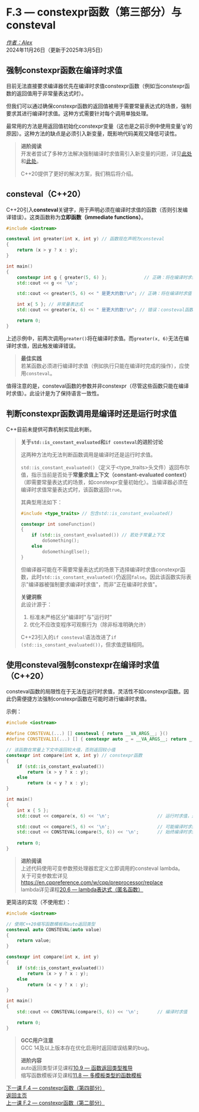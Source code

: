 F.3 — constexpr函数（第三部分）与consteval  
=================================================  

[*作者：Alex*](https://www.learncpp.com/author/Alex/ "查看 Alex 的所有文章")  
2024年11月26日（更新于2025年3月5日）  

强制constexpr函数在编译时求值  
----------------  

目前无法直接要求编译器优先在编译时求值constexpr函数（例如当constexpr函数的返回值用于非常量表达式时）。  

但我们可以通过确保constexpr函数的返回值被用于需要常量表达式的场景，强制要求其进行编译时求值。这种方式需要针对每个调用单独处理。  

最常用的方法是用返回值初始化constexpr变量（这也是之前示例中使用变量'g'的原因）。这种方法的缺点是必须引入新变量，既影响代码美观又降低可读性。  

> **进阶阅读**  
> 开发者尝试了多种方法解决强制编译时求值需引入新变量的问题，详见[此处](https://quuxplusone.github.io/blog/2018/08/07/force-constexpr/)和[此处](https://artificial-mind.net/blog/2020/11/14/cpp17-consteval)。  
>  
> C++20提供了更好的解决方案，我们稍后将介绍。  

consteval（C++20）  
----------------  

C++20引入**consteval**关键字，用于声明必须在编译时求值的函数（否则引发编译错误）。这类函数称为**立即函数（immediate functions）**。  

```cpp
#include <iostream>

consteval int greater(int x, int y) // 函数现在声明为consteval
{
    return (x > y ? x : y);
}

int main()
{
    constexpr int g { greater(5, 6) };              // 正确：将在编译时求值
    std::cout << g << '\n';

    std::cout << greater(5, 6) << " 是更大的数!\n"; // 正确：将在编译时求值

    int x{ 5 }; // 非常量表达式
    std::cout << greater(x, 6) << " 是更大的数!\n"; // 错误：consteval函数必须在编译时求值

    return 0;
}
```  

上述示例中，前两次调用`greater()`将在编译时求值。而`greater(x, 6)`无法在编译时求值，因此触发编译错误。  

> **最佳实践**  
> 若某函数必须进行编译时求值（例如执行只能在编译时完成的操作），应使用`consteval`。  

值得注意的是，consteval函数的参数并非constexpr（尽管这些函数只能在编译时求值）。此设计是为了保持语言一致性。  

判断constexpr函数调用是编译时还是运行时求值  
----------------  

C++目前未提供可靠机制实现此判断。  

> **关于`std::is_constant_evaluated`和`if consteval`的进阶讨论**  
>  
> 这两种方法均无法判断函数调用是编译时还是运行时求值。  
>  
> `std::is_constant_evaluated()`（定义于\<type_traits\>头文件）返回布尔值，指示当前是否处于**常量求值上下文（constant-evaluated context）**（即需要常量表达式的场景，如constexpr变量初始化）。当编译器必须在编译时求值常量表达式时，该函数返回`true`。  
>  
> 其典型用法如下：  
>  
> ```cpp
> #include <type_traits> // 包含std::is_constant_evaluated()
> 
> constexpr int someFunction()
> {
>     if (std::is_constant_evaluated()) // 若处于常量上下文
>         doSomething();
>     else
>         doSomethingElse();
> }
> ```  
>  
> 但编译器可能在不需要常量表达式的场景下选择编译时求值constexpr函数，此时`std::is_constant_evaluated()`仍返回`false`。因此该函数实际表示"编译器被强制要求编译时求值"，而非"正在编译时求值"。  
>  
> **关键洞察**  
> 此设计源于：  
> 1. 标准未严格区分"编译时"与"运行时"  
> 2. 优化不应改变程序可观察行为（除非标准明确允许）  
>  
> C++23引入的`if consteval`语法改进了`if (std::is_constant_evaluated())`，但求值逻辑相同。  

使用consteval强制constexpr在编译时求值（C++20）  
----------------  

consteval函数的局限性在于无法在运行时求值，灵活性不如constexpr函数。因此仍需便捷方法强制constexpr函数在可能时进行编译时求值。  

示例：  
```cpp
#include <iostream>

#define CONSTEVAL(...) [] consteval { return __VA_ARGS__; }()               // C++20版本（Jan Scultke）
#define CONSTEVAL11(...) [] { constexpr auto _ = __VA_ARGS__; return _; }() // C++11版本（Justin）

// 该函数在常量上下文中返回较大值，否则返回较小值
constexpr int compare(int x, int y) // constexpr函数
{
    if (std::is_constant_evaluated())
        return (x > y ? x : y);
    else
        return (x < y ? x : y);
}

int main()
{
    int x { 5 };
    std::cout << compare(x, 6) << '\n';                  // 运行时求值，返回5

    std::cout << compare(5, 6) << '\n';                  // 可能编译时求值，但总返回5
    std::cout << CONSTEVAL(compare(5, 6)) << '\n';       // 始终编译时求值，返回6
    
    return 0;
}
```  

> **进阶阅读**  
> 上述代码使用可变参数预处理器宏定义立即调用的consteval lambda。  
> 关于可变参数宏详见<https://en.cppreference.com/w/cpp/preprocessor/replace>  
> lambda详见课程[20.6 — lambda表达式（匿名函数）](Chapter-20/lesson20.6-introduction-to-lambdas-anonymous-functions.md)  

更简洁的实现（不使用宏）：  
```cpp
#include <iostream>

// 使用C++20缩写函数模板和auto返回类型
consteval auto CONSTEVAL(auto value)
{
    return value;
}

constexpr int compare(int x, int y)
{
    if (std::is_constant_evaluated())
        return (x > y ? x : y);
    else
        return (x < y ? x : y);
}

int main()
{
    std::cout << CONSTEVAL(compare(5, 6)) << '\n';       // 编译时求值

    return 0;
}
```  

> **GCC用户注意**  
> GCC 14及以上版本存在优化启用时返回错误结果的bug。  
>  
> **进阶内容**  
> auto返回类型详见课程[10.9 — 函数返回类型推导](Chapter-10/lesson10.9-type-deduction-for-functions.md)  
> 缩写函数模板详见课程[11.8 — 多模板类型的函数模板](Chapter-11/lesson11.8-function-templates-with-multiple-template-types.md)  

[下一课 F.4 — constexpr函数（第四部分）](Chapter-F/lessonF.4-constexpr-functions-part-4.md)  
[返回主页](/)  
[上一课 F.2 — constexpr函数（第二部分）](Chapter-F/lessonF.2-constexpr-functions-part-2.md)